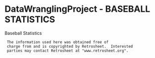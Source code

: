 # DataWranglingProject - BASEBALL STATISTICS
Baseball Statistics

     The information used here was obtained free of
     charge from and is copyrighted by Retrosheet.  Interested
     parties may contact Retrosheet at "www.retrosheet.org".
